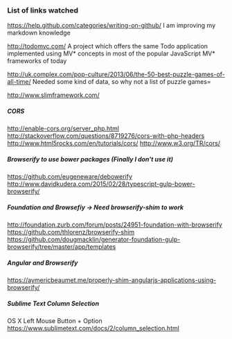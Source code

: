 ### List of links watched
https://help.github.com/categories/writing-on-github/
I am improving my markdown knowledge

http://todomvc.com/
A project which offers the same Todo application implemented using MV* concepts in most of the popular JavaScript MV* frameworks of today

http://uk.complex.com/pop-culture/2013/06/the-50-best-puzzle-games-of-all-time/
Needed some kind of data, so why not a list of puzzle games=

http://www.slimframework.com/

##### CORS
http://enable-cors.org/server_php.html
http://stackoverflow.com/questions/8719276/cors-with-php-headers
http://www.html5rocks.com/en/tutorials/cors/
http://www.w3.org/TR/cors/

##### Browserify to use bower packages (Finally I don't use it)
https://github.com/eugeneware/debowerify
http://www.davidkudera.com/2015/02/28/typescript-gulp-bower-browserify/

##### Foundation and Browsefiy -> Need browserify-shim to work
http://foundation.zurb.com/forum/posts/24951-foundation-with-browserify
https://github.com/thlorenz/browserify-shim
https://github.com/dougmacklin/generator-foundation-gulp-browserify/tree/master/app/templates

##### Angular and Browserify
https://aymericbeaumet.me/properly-shim-angularjs-applications-using-browserify/

##### Sublime Text Column Selection
OS X Left Mouse Button + Option
https://www.sublimetext.com/docs/2/column_selection.html